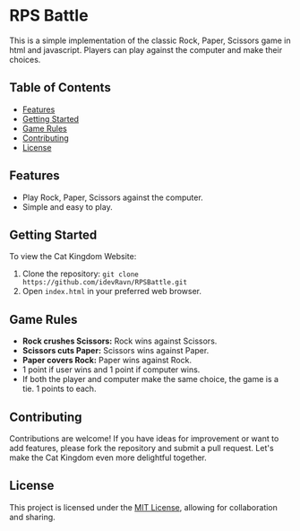 # RPS Battle

This is a simple implementation of the classic Rock, Paper, Scissors game in html and javascript. Players can play against the computer and make their choices.

## Table of Contents

- [Features](#features)
- [Getting Started](#getting-started)
- [Game Rules](#game-rules)
- [Contributing](#contributing)
- [License](#license)

## Features

- Play Rock, Paper, Scissors against the computer.
- Simple and easy to play.

## Getting Started

To view the Cat Kingdom Website:

1. Clone the repository: `git clone https://github.com/idevRavn/RPSBattle.git`
2. Open `index.html` in your preferred web browser.

## Game Rules

- **Rock crushes Scissors:** Rock wins against Scissors.
- **Scissors cuts Paper:** Scissors wins against Paper.
- **Paper covers Rock:** Paper wins against Rock.
- 1 point if user wins and 1 point if computer wins.
- If both the player and computer make the same choice, the game is a tie. 1 points to each.

## Contributing

Contributions are welcome! If you have ideas for improvement or want to add features, please fork the repository and submit a pull request. Let's make the Cat Kingdom even more delightful together.

## License

This project is licensed under the [MIT License](LICENSE), allowing for collaboration and sharing.
